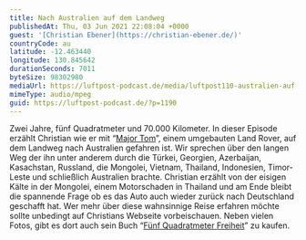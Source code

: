 ```yaml
---
title: Nach Australien auf dem Landweg
publishedAt: Thu, 03 Jun 2021 22:08:04 +0000
guest: '[Christian Ebener](https://christian-ebener.de/)'
countryCode: au
latitude: -12.463440
longitude: 130.845642
durationSeconds: 7011
byteSize: 98302980
mediaUrl: https://luftpost-podcast.de/media/luftpost110-australien-auf-dem-landweg.mp3
mimeType: audio/mpeg
guid: https://luftpost-podcast.de/?p=1190
---
```


Zwei Jahre, fünf Quadratmeter und 70.000 Kilometer. In dieser Episode erzählt Christian wie er mit “[Major Tom](https://christian-ebener.de/fahrzeugbau/)”, einem umgebauten Land Rover, auf dem Landweg nach Australien gefahren ist. Wir sprechen über den langen Weg der ihn unter anderem durch die Türkei, Georgien, Azerbaijan, Kasachstan, Russland, die Mongolei, Vietnam, Thailand, Indonesien, Timor-Leste und schließlich Australien brachte. Christian erzählt von der eisigen Kälte in der Mongolei, einem Motorschaden in Thailand und am Ende bleibt die spannende Frage ob es das Auto auch wieder zurück nach Deutschland geschafft hat. Wer mehr über diese wahnsinnige Reise erfahren möchte sollte unbedingt auf Christians Webseite vorbeischauen. Neben vielen Fotos, gibt es dort auch sein Buch “[Fünf Quadratmeter Freiheit](https://christian-ebener.de)” zu kaufen.
